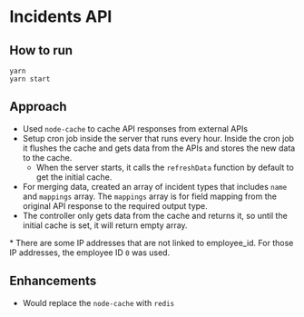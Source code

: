 # Incidents API

## How to run

```
yarn
yarn start
```

## Approach

- Used `node-cache` to cache API responses from external APIs
- Setup cron job inside the server that runs every hour.
  Inside the cron job it flushes the cache and gets data from the APIs and stores the new data to the cache.
  - When the server starts, it calls the `refreshData` function by default to get the initial cache.
- For merging data, created an array of incident types that includes `name` and `mappings` array. The `mappings` array is for field mapping from the original API response to the required output type.
- The controller only gets data from the cache and returns it, so until the initial cache is set, it will return empty array.

\* There are some IP addresses that are not linked to employee_id. For those IP addresses, the employee ID `0` was used.

## Enhancements

- Would replace the `node-cache` with `redis`
